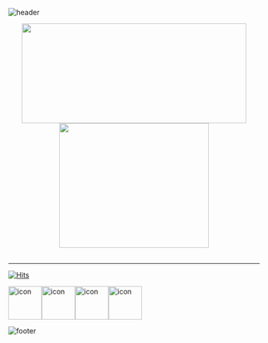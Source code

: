 ![header](https://capsule-render.vercel.app/api?type=waving&color=7F7FD5&text=%20DreamCoffee%20%20&height=200&fontSize=90&fontColor=ffffff)

<div align=center>
  <img style="height:200px;width:450px" src="https://github-profile-trophy.vercel.app/?username=dreamcoffee&margin-w=3&row=2&column=4">
  <img style="height:250px;width:300px" src="https://github-readme-stats.vercel.app/api/top-langs/?username=Eungyeol41&layout=compact" />
</div>

<br />

<hr>

[![Hits](https://hits.seeyoufarm.com/api/count/incr/badge.svg?url=https%3A%2F%2Fgithub.com%2Fdreamcoffee&count_bg=%237F7FD5&title_bg=%23555555&icon=github.svg&icon_color=%23E7E7E7&title=HITS&edge_flat=false)](https://hits.seeyoufarm.com)

<div style="display: flex; align-items: flex-start;"><img src="https://techstack-generator.vercel.app/github-icon.svg" alt="icon" width="67" height="67" />
  <img src="https://techstack-generator.vercel.app/python-icon.svg" alt="icon" width="67" height="67" />
  <img src="https://techstack-generator.vercel.app/java-icon.svg" alt="icon" width="67" height="67" />
  <img src="https://techstack-generator.vercel.app/cpp-icon.svg" alt="icon" width="67" height="67" />
</div>

![footer](https://capsule-render.vercel.app/api?section=footer&type=waving&color=7F7FD5)
